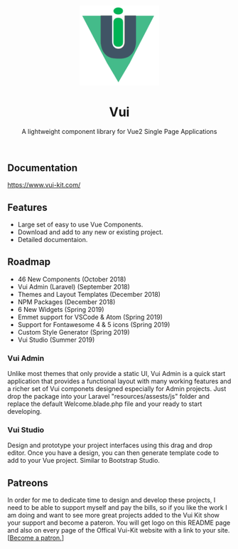<p align="center">
  <a href="https://www.vui-kit.com/">
    <img src="vui-logo.png" width="180px" />
  </a>

  <h1 align="center">Vui</h1>

  <p align="center">
    A lightweight component library for Vue2 Single Page Applications
  </p>
</p>

<br>

## Documentation

<https://www.vui-kit.com/>

## Features
- Large set of easy to use Vue Components.
- Download and add to any new or existing project.
- Detailed documentaion.

## Roadmap
- 46 New Components (October 2018)
- Vui Admin (Laravel) (September 2018)
- Themes and Layout Templates (December 2018)
- NPM Packages (December 2018)
- 6 New Widgets (Spring 2019)
- Emmet support for VSCode & Atom (Spring 2019)
- Support for Fontawesome 4 & 5 icons (Spring 2019)
- Custom Style Generator (Spring 2019)
- Vui Studio (Summer 2019)

### Vui Admin
Unlike most themes that only provide a static UI, Vui Admin is a quick start application that provides a functional layout with many working features and a richer set of Vui componets designed especially for Admin projects. Just drop the package into your Laravel "resources/assests/js" folder and replace the default Welcome.blade.php file and your ready to start developing. 

### Vui Studio
Design and prototype your project interfaces using this drag and drop editor. Once you have a design, you can then generate
template code to add to your Vue project. Similar to Bootstrap Studio.

## Patreons
In order for me to dedicate time to design and develop these projects, I need to be able to support myself and pay the bills, so if you like the work I am doing and want to see more great projects added to the Vui Kit show your support and
become a pateron. You will get logo on this README page and also on every page of the Offical Vui-Kit website with a link to your site. [<a href="https://www.patreon.com/joe_lomoglio">Become a patron.</a>]

